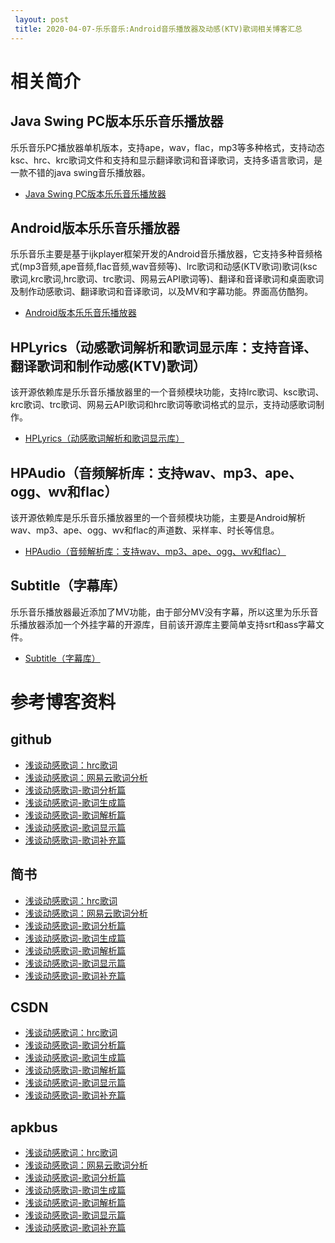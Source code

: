 ```yaml
---
 layout: post
 title: 2020-04-07-乐乐音乐:Android音乐播放器及动感(KTV)歌词相关博客汇总
---
```


# 相关简介 #
## Java Swing PC版本乐乐音乐播放器 ##
乐乐音乐PC播放器单机版本，支持ape，wav，flac，mp3等多种格式，支持动态ksc、hrc、krc歌词文件和支持和显示翻译歌词和音译歌词，支持多语言歌词，是一款不错的java swing音乐播放器。

- [Java Swing PC版本乐乐音乐播放器](https://github.com/zhangliangming/HappyPlayer-PC)

## Android版本乐乐音乐播放器 ##

乐乐音乐主要是基于ijkplayer框架开发的Android音乐播放器，它支持多种音频格式(mp3音频,ape音频,flac音频,wav音频等)、lrc歌词和动感(KTV歌词)歌词(ksc歌词,krc歌词,hrc歌词、trc歌词、网易云API歌词等)、翻译和音译歌词和桌面歌词及制作动感歌词、翻译歌词和音译歌词，以及MV和字幕功能。界面高仿酷狗。

- [Android版本乐乐音乐播放器](https://github.com/zhangliangming/HappyPlayer5)

## HPLyrics（动感歌词解析和歌词显示库：支持音译、翻译歌词和制作动感(KTV)歌词） ##
该开源依赖库是乐乐音乐播放器里的一个音频模块功能，支持lrc歌词、ksc歌词、krc歌词、trc歌词、网易云API歌词和hrc歌词等歌词格式的显示，支持动感歌词制作。

- [HPLyrics（动感歌词解析和歌词显示库）](https://github.com/zhangliangming/HPLyrics.git)

## HPAudio（音频解析库：支持wav、mp3、ape、ogg、wv和flac） ##
该开源依赖库是乐乐音乐播放器里的一个音频模块功能，主要是Android解析wav、mp3、ape、ogg、wv和flac的声道数、采样率、时长等信息。

- [HPAudio（音频解析库：支持wav、mp3、ape、ogg、wv和flac）](https://github.com/zhangliangming/HPAudio.git)


## Subtitle（字幕库） ##
乐乐音乐播放器最近添加了MV功能，由于部分MV没有字幕，所以这里为乐乐音乐播放器添加一个外挂字幕的开源库，目前该开源库主要简单支持srt和ass字幕文件。

- [Subtitle（字幕库）](https://github.com/zhangliangming/Subtitle "Subtitle（字幕库）")

# 参考博客资料 #

## github ##

- [浅谈动感歌词：hrc歌词](https://zhangliangming.github.io/%E6%B5%85%E8%B0%88%E5%8A%A8%E6%84%9F%E6%AD%8C%E8%AF%8D-hrc%E6%AD%8C%E8%AF%8D/)
- [浅谈动感歌词：网易云歌词分析](https://zhangliangming.github.io/%E6%B5%85%E8%B0%88%E5%8A%A8%E6%84%9F%E6%AD%8C%E8%AF%8D-%E7%BD%91%E6%98%93%E4%BA%91%E6%AD%8C%E8%AF%8D%E5%88%86%E6%9E%90/)
- [浅谈动感歌词-歌词分析篇](http://zhangliangming.github.io/%E6%B5%85%E8%B0%88%E5%8A%A8%E6%84%9F%E6%AD%8C%E8%AF%8D-%E6%AD%8C%E8%AF%8D%E5%88%86%E6%9E%90%E7%AF%87/)
- [浅谈动感歌词-歌词生成篇](http://zhangliangming.github.io/%E6%B5%85%E8%B0%88%E5%8A%A8%E6%84%9F%E6%AD%8C%E8%AF%8D-%E6%AD%8C%E8%AF%8D%E7%94%9F%E6%88%90%E7%AF%87/)
- [浅谈动感歌词-歌词解析篇](http://zhangliangming.github.io/%E6%B5%85%E8%B0%88%E5%8A%A8%E6%84%9F%E6%AD%8C%E8%AF%8D-%E6%AD%8C%E8%AF%8D%E8%A7%A3%E6%9E%90%E7%AF%87/)
- [浅谈动感歌词-歌词显示篇](http://zhangliangming.github.io/%E6%B5%85%E8%B0%88%E5%8A%A8%E6%84%9F%E6%AD%8C%E8%AF%8D-%E6%AD%8C%E8%AF%8D%E6%98%BE%E7%A4%BA%E7%AF%87/)
- [浅谈动感歌词-歌词补充篇](http://zhangliangming.github.io/%E6%B5%85%E8%B0%88%E5%8A%A8%E6%84%9F%E6%AD%8C%E8%AF%8D-%E6%AD%8C%E8%AF%8D%E8%A1%A5%E5%85%85%E7%AF%87/)

## 简书 ##

- [浅谈动感歌词：hrc歌词](https://www.jianshu.com/p/c4b729102510)
- [浅谈动感歌词：网易云歌词分析](https://www.jianshu.com/p/0a74f9d368d6)
- [浅谈动感歌词-歌词分析篇](https://www.jianshu.com/p/ad00388bd139)
- [浅谈动感歌词-歌词生成篇](https://www.jianshu.com/p/85343f5a92ff)
- [浅谈动感歌词-歌词解析篇](https://www.jianshu.com/p/1806fa8756fd)
- [浅谈动感歌词-歌词显示篇](https://www.jianshu.com/p/7063e5acdc5b)
- [浅谈动感歌词-歌词补充篇](https://www.jianshu.com/p/7ab6046202d5)


## CSDN ##

- [浅谈动感歌词：hrc歌词](https://blog.csdn.net/aakzhangliangming/article/details/80300242)
- [浅谈动感歌词-歌词分析篇](https://blog.csdn.net/aakzhangliangming/article/details/54300463)
- [浅谈动感歌词-歌词生成篇](https://blog.csdn.net/aakzhangliangming/article/details/54337163)
- [浅谈动感歌词-歌词解析篇](https://blog.csdn.net/aakzhangliangming/article/details/54382027)
- [浅谈动感歌词-歌词显示篇](https://blog.csdn.net/aakzhangliangming/article/details/54412340)
- [浅谈动感歌词-歌词补充篇](https://blog.csdn.net/aakzhangliangming/article/details/78118961)

## apkbus ##

- [浅谈动感歌词：hrc歌词](http://www.apkbus.com/blog-278062-77740.html)
- [浅谈动感歌词：网易云歌词分析](http://www.apkbus.com/blog-278062-79294.html)
- [浅谈动感歌词-歌词分析篇](http://www.apkbus.com/blog-278062-62934.html)
- [浅谈动感歌词-歌词生成篇](http://www.apkbus.com/blog-278062-62948.html)
- [浅谈动感歌词-歌词解析篇](http://www.apkbus.com/blog-278062-62974.html)
- [浅谈动感歌词-歌词显示篇](http://www.apkbus.com/blog-278062-62983.html)
- [浅谈动感歌词-歌词补充篇](http://www.apkbus.com/blog-278062-72819.html)